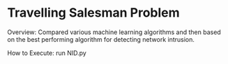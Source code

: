 # Travelling Salesman Problem
Overview: Compared various machine learning algorithms and
then based on the best performing algorithm for detecting network
intrusion.

How to Execute:
run NID.py



